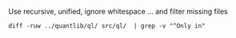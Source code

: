 
Use recursive, unified, ignore whitespace ... and filter missing files

```
diff -ruw ../quantlib/ql/ src/ql/  | grep -v "^Only in"
```
